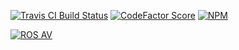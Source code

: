 [![Travis CI Build Status](https://img.shields.io/travis/com/Richienb/rosav/master.svg?style=for-the-badge)](https://travis-ci.com/Richienb/rosav)
[![CodeFactor Score](https://www.codefactor.io/repository/github/richienb/rosav/badge?style=for-the-badge)](https://www.codefactor.io/repository/github/richienb/rosav)
[![NPM](https://nodei.co/npm/rosav.png?mini=true)](https://nodei.co/npm/rosav)

[![ROS AV](https://a.icons8.com/kTZddigl/FNiIO4/ros-av.svg)](#)
